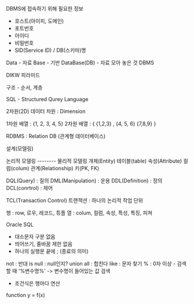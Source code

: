 DBMS에 접속하기 위해 필요한 정보
- 호스트(아이피, 도메인)
- 포트번호
- 아이디
- 비밀번호
- SID(Service ID) / DB(스키마)명

Data - 자료
Base - 기반
DataBase(DB) - 자료 모아 놓은 것
DBMS

DIKW 피라미드

구조 - 순서, 계층

SQL - Structured Qurey Language

2차원(2D) 데이터
차원 : Dimension

1차원 배열 : {1, 2, 3, 4, 5}
2차원 배열 : { {1,2,3} , {4, 5, 6} {7,8,9} }

RDBMS : Relation DB (관계형 데이터베이스)

설계(모델링)

논리적 모델링 -------- 물리적 모델링
개체(Entity)                  테이블(table)
속성(Attribute)             컬럼(colum)
관계(Relationship)        키(PK, FK)

DQL(Query) : 질의
DML(Manipulation) : 운용
DDL(Definition) : 정의
DCL(conrtrol) : 제어

TCL(Transaction Control)
트랜잭션 : 하나의 논리적 작업 단위

행 : row, 로우, 레코드, 튜플
열 : colum, 컬럼, 속성, 특성, 특징, 피쳐

Oracle SQL
- 대소문자 구분 없음
- 띄어쓰기, 줄바꿈 제한 없음
- 하나의 실행문 끝에 ; (종료의 의미)

not : 반대
is null : null인지?
union all : 합친다
like : 문자 찾기 % : 0자 이상 - 검색할 때 '%변수명%' -> 변수명이 들어있는 값 검색
* 조건식은 행마다 연산

function
y = f(x)
